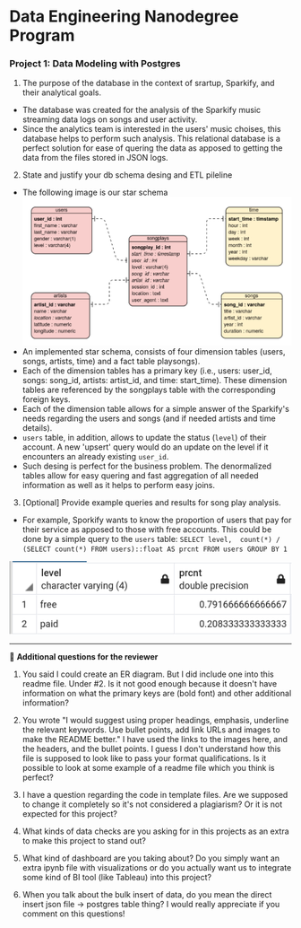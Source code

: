 <h1>Data Engineering Nanodegree Program</h1>
<h3>Project 1: Data Modeling with Postgres</h3>

1. The purpose of the database in the context of srartup, Sparkify, and their analytical goals.
* The database was created for the analysis of the Sparkify music streaming data logs on songs and user activity.
* Since the analytics team is interested in the users' music choises, this database helps to perform such analysis. This relational database is a perfect solution for ease of quering the data as apposed to getting the data from the files stored in JSON logs.

2. State and justify your db schema desing and ETL pileline
* The following image is our star schema
![Star Schema](images/star_schema.png)
* An implemented star schema, consists of four dimension tables (users, songs, artists, time) and a fact table playsongs). 
* Each of the dimension tables has a primary key (i.e., users: user_id, songs: song_id, artists: artist_id, and time: start_time). These dimension tables are referenced by the songplays table with the corresponding foreign keys. 
* Each of the dimension table allows for a simple answer of the Sparkify's needs regarding the users and songs (and if needed artists and time details).
* `users` table, in addition, allows to update the status (`level`) of their account. A new 'upsert' query would do an update on the level if it encounters an already existing `user_id`.
* Such desing is perfect for the business problem. The denormalized tables allow for easy quering and fast aggregation of all needed information as well as it helps to perform easy joins. 

3. [Optional] Provide example queries and results for song play analysis.
* For example, Sporkify wants to know the proportion of users that pay for their service as apposed to those with free accounts. This could be done by a simple query to the `users` table:
`SELECT level, 
        count(*) / (SELECT count(*) FROM users)::float AS prcnt
 FROM users
 GROUP BY 1`
 
![level percent](images/level_prcnt.png)
<br>
___

:bell: **Additional questions for the reviewer**
1) You said I could create an ER diagram. But I did include one into this readme file. Under #2. Is it not good enough because it doesn't have information on what the primary keys are (bold font) and other additional information? 
2) You wrote "I would suggest using proper headings, emphasis, underline the relevant keywords. Use bullet points, add link URLs and images to make the README better." 
I have used the links to the images here, and the headers, and the bullet points. I guess I don't understand how this file is supposed to look like to pass your format qualifications. Is it possible to look at some example of a readme file which you think is perfect? 

4) I have a question regarding the code in template files. Are we supposed to change it completely so it's not considered a plagiarism? Or it is not expected for this project?
5) What kinds of data checks are you asking for in this projects as an extra to make this project to stand out?
6) What kind of dashboard are you taking about? Do you simply want an extra ipynb file with visualizations or do you actually want us to integrate some kind of BI tool (like Tableau) into this project?
7) When you talk about the bulk insert of data, do you mean the direct insert json file -> postgres table thing?
I would really appreciate if you comment on this questions!
